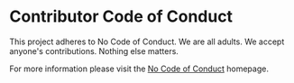 <!--
SPDX-FileCopyrightText: 2019–2024 Pynguin Contributors

SPDX-License-Identifier: CC-BY-4.0
-->

# Contributor Code of Conduct

This project adheres to No Code of Conduct.  We are all adults.  We accept anyone's contributions.  Nothing else matters.

For more information please visit the [No Code of Conduct](https://nocodeofconduct.com) homepage.
